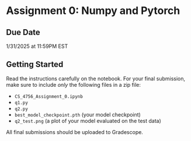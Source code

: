# Assignment 0: Numpy and Pytorch

## Due Date
1/31/2025 at 11:59PM EST

## Getting Started
Read the instructions carefully on the notebook. For your final submission, make sure to include *only* the following files in a zip file:
- `CS_4756_Assignment_0.ipynb`
- `q1.py`
- `q2.py`
- `best_model_checkpoint.pth` (your model checkpoint)
- `q2_test.png` (a plot of your model evaluated on the test data)

All final submissions should be uploaded to Gradescope.
